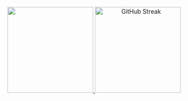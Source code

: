 <p align="center">
  <a href="https://github.com/teodor-golisharski/github-readme-stats">
    <img height=200 src="https://github-readme-stats.vercel.app/api/top-langs?username=teodor-golisharski&layout=compact&langs_count=8&cache_seconds=600" />
  </a>
  <a href="https://git.io/streak-stats">
    <img height=200 src="https://github-readme-streak-stats.herokuapp.com?user=teodor-golisharski" alt="GitHub Streak" /></a>
</p>
